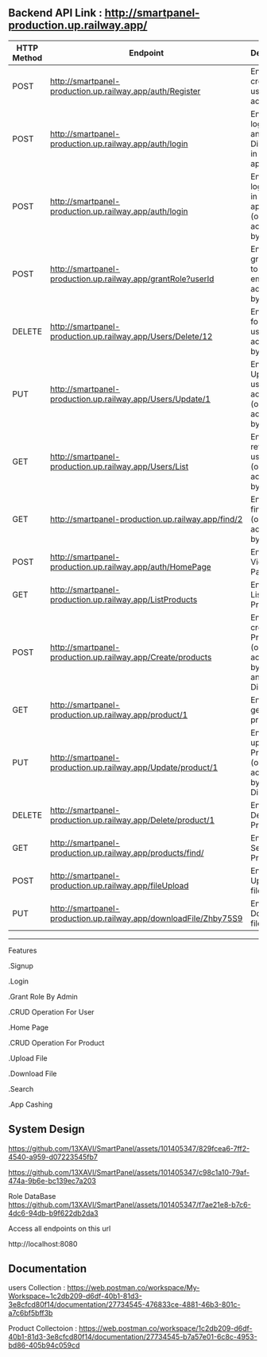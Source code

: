 Backend API Link : http://smartpanel-production.up.railway.app/
------------------------------------------------------------------------------------------------------------------------------------------------------------------
| HTTP Method | Endpoint                                                               | Description                                                             |
| ----------- | -----------------------------------------------------------------------| ------------------------------------------------------------------------|
| POST        | http://smartpanel-production.up.railway.app/auth/Register              | Endpoint to create new user and account                                 |
| POST        | http://smartpanel-production.up.railway.app/auth/login                 | Endpoint to login user and Disstributor in the application              |
| POST        | http://smartpanel-production.up.railway.app/auth/login                 | Endpoint to login admin in the application (only accessible by ADMIN)   |
| POST        | http://smartpanel-production.up.railway.app/grantRole?userId     		   | Endpoint to grant role to user's email  (only accessible by ADMIN)      |
| DELETE      | http://smartpanel-production.up.railway.app/Users/Delete/12            | Endpoint  for deltete user (only accessible by ADMIN)                   |
| PUT        | http://smartpanel-production.up.railway.app/Users/Update/1              | Endpoint to Update user   account (only accessible by ADMIN)            |
| GET        | http://smartpanel-production.up.railway.app/Users/List                  | Endpoint to retrieve user List  (only accessible by ADMIN)              |
| GET        | http://smartpanel-production.up.railway.app/find/2                      | Endpoint to find a user (only accessible by ADMIN)                      |
| POST       | http://smartpanel-production.up.railway.app/auth/HomePage               | Endpoint to View Home Page                                              |
| GET        | http://smartpanel-production.up.railway.app/ListProducts                | Endpoint to List all Product                                            |
| POST       | http://smartpanel-production.up.railway.app/Create/products             | Endpoint to create Product (only accessible by ADMIN and Distributor)   |
| GET        | http://smartpanel-production.up.railway.app/product/1                   | Endpoint to get one product                                             |
| PUT        | http://smartpanel-production.up.railway.app/Update/product/1            | Endpoint to update one Product (only accessible by Distributor)         |
| DELETE     | http://smartpanel-production.up.railway.app/Delete/product/1            | Endpoint to Delete one Product                                          |
| GET        | http://smartpanel-production.up.railway.app/products/find/              | Endpoint to Search for Product                                          |
| POST       | http://smartpanel-production.up.railway.app/fileUpload                  | Endpoint to Upload a file content                                       |
| PUT        | http://smartpanel-production.up.railway.app/downloadFile/Zhby75S9       | Endpoint to Download a file content                                     |
-------------------------------------------------------------------------------------------------------------------------------------------------------------------

Features

.Signup 

.Login

.Grant Role By Admin

.CRUD Operation For User

.Home Page

.CRUD Operation For Product

.Upload File

.Download File

.Search

.App Cashing

System Design
-------------

https://github.com/13XAVI/SmartPanel/assets/101405347/829fcea6-7ff2-4540-a959-d07223545fb7

https://github.com/13XAVI/SmartPanel/assets/101405347/c98c1a10-79af-474a-9b6e-bc139ec7a203

Role DataBase
https://github.com/13XAVI/SmartPanel/assets/101405347/f7ae21e8-b7c6-4dc6-94db-b9f622db2da3

Access all endpoints on this url

  http://localhost:8080
  
  Documentation
  -------------
  
  users Collection    : https://web.postman.co/workspace/My-Workspace~1c2db209-d6df-40b1-81d3-3e8cfcd80f14/documentation/27734545-476833ce-4881-46b3-801c-a7c6bf5bff3b                        
 
 Product Collectoion : https://web.postman.co/workspace/1c2db209-d6df-40b1-81d3-3e8cfcd80f14/documentation/27734545-b7a57e01-6c8c-4953-bd86-405b94c059cd
  



  
